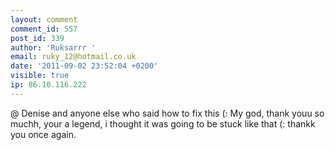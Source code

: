 ```yaml
---
layout: comment
comment_id: 557
post_id: 339
author: 'Ruksarrr '
email: ruky_12@hotmail.co.uk
date: '2011-09-02 23:52:04 +0200'
visible: true
ip: 86.10.116.222
---
```

@ Denise and anyone else who said how to fix this (: My god, thank youu so muchh, your a legend, i thought it was going to be stuck like that (: thankk you once again. 
